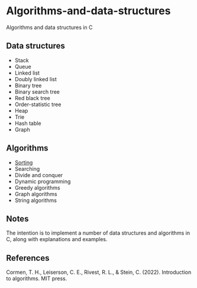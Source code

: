 # Algorithms-and-data-structures

Algorithms and data structures in C

## Data structures

* Stack
* Queue
* Linked list
* Doubly linked list
* Binary tree
* Binary search tree
* Red black tree
* Order-statistic tree
* Heap
* Trie
* Hash table
* Graph

## Algorithms

* [Sorting](https://github.com/pl3onasm/Algorithms-and-data-structures/tree/main/algorithms/sorting)
* Searching
* Divide and conquer
* Dynamic programming
* Greedy algorithms
* Graph algorithms
* String algorithms

## Notes

The intention is to implement a number of data structures and algorithms in C, along with explanations and examples.  

## References

Cormen, T. H., Leiserson, C. E., Rivest, R. L., & Stein, C. (2022). Introduction to algorithms. MIT press.
